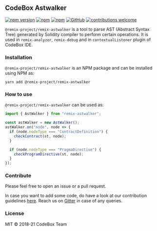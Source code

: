 ## CodeBox Astwalker
[![npm version](https://badge.fury.io/js/%40remix-project%2Fremix-astwalker.svg)](https://www.npmjs.com/package/@remix-project/remix-astwalker)
[![npm](https://img.shields.io/npm/dt/@remix-project/remix-astwalker.svg?label=Total%20Downloads)](https://www.npmjs.com/package/@remix-project/remix-astwalker)
[![npm](https://img.shields.io/npm/dw/@remix-project/remix-astwalker.svg)](https://www.npmjs.com/package/@remix-project/remix-astwalker)
[![GitHub](https://img.shields.io/github/license/mashape/apistatus.svg)](https://github.com/ethereum/remix-project/tree/master/libs/remix-astwalker)
[![contributions welcome](https://img.shields.io/badge/contributions-welcome-brightgreen.svg?style=flat)](https://github.com/ethereum/remix-project/issues)

`@remix-project/remix-astwalker` is a tool to parse AST (Abstract Syntax Tree) generated by Solidity compiler to perform certain operations. It is used in `remix-analyzer`, `remix-debug` and in `contextualListener` plugin of CodeBox IDE.

### Installation
`@remix-project/remix-astwalker` is an NPM package and can be installed using NPM as:

`yarn add @remix-project/remix-astwalker`

### How to use

`@remix-project/remix-astwalker` can be used as:

```ts
import { AstWalker } from "remix-astwalker";

const astWalker = new AstWalker();
astWalker.on("node", node => {
  if (node.nodeType === "ContractDefinition") {
    checkContract(st, node);
  }

  if (node.nodeType === "PragmaDirective") {
    checkProgramDirective(st, node);
  }
});
```

### Contribute

Please feel free to open an issue or a pull request. 

In case you want to add some code, do have a look at our contribution guidelines [here](https://github.com/ethereum/remix-project/blob/master/CONTRIBUTING.md). Reach us on [Gitter](https://gitter.im/ethereum/remix) in case of any queries.

### License
MIT © 2018-21 CodeBox Team
